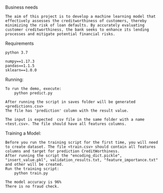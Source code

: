 Business needs

    The aim of this project is to develop a machine learning model that effectively assesses the creditworthiness of customers, thereby minimizing the risk of loan defaults. By accurately evaluating customer creditworthiness, the bank seeks to enhance its lending processes and mitigate potential financial risks.
        
Requirements

    python 3.7

    numpy==1.17.3
    pandas==1.1.5
    sklearn==1.0.0

Running:

    To run the demo, execute:
        python predict.py 

    After running the script in saves folder will be generated <predictions.csv> 
    The file has 'prediction' column with the result value.

    The input is expected  csv file in the same folder with a name <test.csv>. The file should have all features columns. 

Training a Model:

    Before you run the training script for the first time, you will need to create dataset. The file <train.csv> should contain all features columns and target for prediction CreditWorthiness.
    After running the script the "encoding_dict.pickle", "insert_value.pkl", validation_results.txt, "feature_importance.txt" and other will be created.
    Run the training script:
        python train.py

    The model accuracy is 96%
    There is no fraud check.
